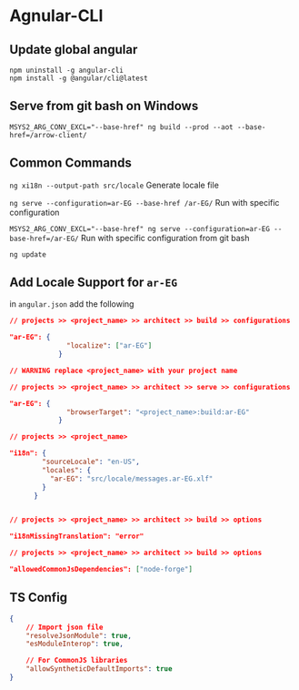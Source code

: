 # Agnular-CLI

## Update global angular

`npm uninstall -g angular-cli`  
`npm install -g @angular/cli@latest`

## Serve from git bash on Windows

`MSYS2_ARG_CONV_EXCL="--base-href" ng build --prod --aot --base-href=/arrow-client/`

## Common Commands

`ng xi18n --output-path src/locale` Generate locale file

`ng serve --configuration=ar-EG --base-href /ar-EG/` Run with specific configuration

`MSYS2_ARG_CONV_EXCL="--base-href" ng serve --configuration=ar-EG --base-href=/ar-EG/` Run with specific configuration from git bash

`ng update`

## Add Locale Support for `ar-EG`

in `angular.json` add the following

```json
// projects >> <project_name> >> architect >> build >> configurations

"ar-EG": {
              "localize": ["ar-EG"]
            }

// WARNING replace <project_name> with your project name

// projects >> <project_name> >> architect >> serve >> configurations

"ar-EG": {
              "browserTarget": "<project_name>:build:ar-EG"
            }

// projects >> <project_name>

"i18n": {
        "sourceLocale": "en-US",
        "locales": {
          "ar-EG": "src/locale/messages.ar-EG.xlf"
        }
      }


// projects >> <project_name> >> architect >> build >> options

"i18nMissingTranslation": "error"

// projects >> <project_name> >> architect >> build >> options

"allowedCommonJsDependencies": ["node-forge"]
```

## TS Config

```json
{
    // Import json file
    "resolveJsonModule": true,
    "esModuleInterop": true,

    // For CommonJS libraries
    "allowSyntheticDefaultImports": true
}
```
